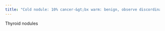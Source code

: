 ```yaml
---
title: "Cold nodule: 10% cancer-&gt;bx warm: benign, observe discordinant: uptake of pertechnetate but not of iodine-&gt;biopsy"
---
```

Thyroid nodules

